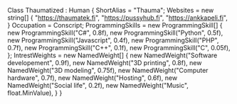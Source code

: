 Class Thaumatized : Human
{
  ShortAlias = "Thauma";
  Websites = new string[]
  {
    "https://thaumatek.fi",
    "https://pussyhub.fi",
    "https://ankkapeli.fi",
  }
  Occupation = Conscript;
  ProgrammingSkills = new ProgrammingSkill[]
  {
    new ProgrammingSkill("C#", 0.8f),
    new ProgrammingSkill("Python", 0.5f),
    new ProgrammingSkill("Javascript", 0.4f),
    new ProgrammingSkill("PHP", 0.7f),
    new ProgrammingSkill("C++", 0.1f),
    new ProgrammingSkill("C", 0.05f),
  };
  IntrestWeights = new NamedWeight[]
  {
    new NamedWeight("Software developement", 0.9f),
    new NamedWeight("3D printing", 0.8f),
    new NamedWeight("3D modeling", 0.75f),
    new NamedWeight("Computer hardware", 0.7f),
    new NamedWeight("Hosting", 0.6f),
    new NamedWeight("Social life", 0.2f),
    new NamedWeight("Music", float.MinValue),
  }
}
